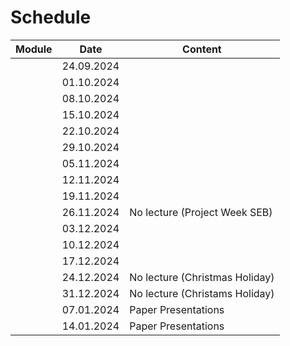 # Schedule



| Module | Date       | Content                        |
| ------ | ---------- | ------------------------------ |
|        | 24.09.2024 |                                |
|        | 01.10.2024 |                                |
|        | 08.10.2024 |                                |
|        | 15.10.2024 |                                |
|        | 22.10.2024 |                                |
|        | 29.10.2024 |                                |
|        | 05.11.2024 |                                |
|        | 12.11.2024 |                                |
|        | 19.11.2024 |                                |
|        | 26.11.2024 | No lecture (Project Week SEB)  |
|        | 03.12.2024 |                                |
|        | 10.12.2024 |                                |
|        | 17.12.2024 |                                |
|        | 24.12.2024 | No lecture (Christmas Holiday) |
|        | 31.12.2024 | No lecture (Christams Holiday) |
|        | 07.01.2024 | Paper Presentations            |
|        | 14.01.2024 | Paper Presentations            |

